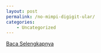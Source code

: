 ```yaml
---
layout: post
permalink: /no-mimpi-digigit-ular/
categories:
    - Uncategorized
---
```


[Baca Selengkapnya](/01)